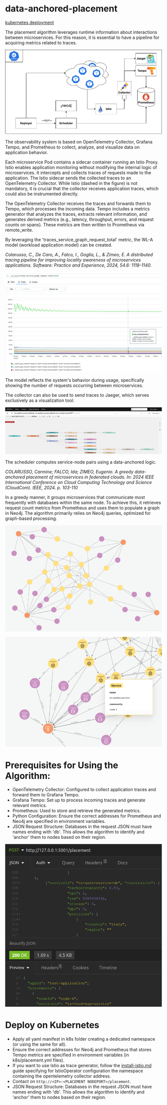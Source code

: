 # data-anchored-placement

[kubernetes deployment](#deploy-on-kubernetes)

The placement algorithm leverages runtime information about interactions between microservices. 
For this reason, it is essential to have a pipeline for acquiring metrics related to traces.

![alt text](doc/pipeline.png)

The observability system is based on OpenTelemetry Collector, Grafana Tempo, and Prometheus to collect, analyze, 
and visualize data on application behavior.

Each microservice Pod contains a sidecar container running an Istio Proxy. 
Istio enables application monitoring without modifying the internal logic of microservices. 
It intercepts and collects traces of requests made to the application. 
The Istio sidecar sends the collected traces to an OpenTelemetry Collector. 
While Istio (dashed in the figure) is not mandatory, it is crucial that the collector receives application traces, 
which could also be instrumented directly.

The OpenTelemetry Collector receives the traces and forwards them to Tempo, which processes the incoming data. 
Tempo includes a metrics generator that analyzes the traces, extracts relevant information, and generates derived metrics 
(e.g., latency, throughput, errors, and request counts on spans). These metrics are then written to Prometheus via remote_write.

By leveraging the 'traces_service_graph_request_total' metric, the WL-A model (workload application model) can be created.

*Colarusso, C., De Caro, A., Falco, I., Goglia, L., & Zimeo, E. A distributed tracing pipeline for improving locality 
awareness of microservices applications. Software: Practice and Experience, 2024, 54.6: 1118-1140.*

![alt text](doc/prometheus.png)

The model reflects the system's behavior during usage, specifically showing the number of requests occurring between microservices.

The collector can also be used to send traces to Jaeger, which serves exclusively as a visualization tool:

![alt text](doc/trace.png)

The scheduler computes service-node pairs using a data-anchored logic.

*COLARUSSO, Carmine; FALCO, Ida; ZIMEO, Eugenio. A greedy data-anchored placement of microservices in federated clouds. 
In: 2024 IEEE International Conference on Cloud Computing Technology and Science (CloudCom). IEEE, 2024. p. 103-110*

In a greedy manner, it groups microservices that communicate most frequently with databases within the same node.
To achieve this, it retrieves request count metrics from Prometheus and uses them to populate a graph in Neo4j.
The algorithm primarily relies on Neo4j queries, optimized for graph-based processing.

![alt text](doc/app.png)

![alt text](doc/zoom.png)


# Prerequisites for Using the Algorithm:

- OpenTelemetry Collector: Configured to collect application traces and forward them to Grafana Tempo.
- Grafana Tempo: Set up to process incoming traces and generate relevant metrics.
- Prometheus: Used to store and retrieve the generated metrics.
- Python Configuration: Ensure the correct addresses for Prometheus and Neo4j are specified in environment variables.
- JSON Request Structure: Databases in the request JSON must have names ending with 'db'. 
This allows the algorithm to identify and ‘anchor’ them to nodes based on their region.

![alt text](doc/req.png)


# Deploy on Kubernetes

- Apply all yaml manifest in k8s folder creating a dedicated namespace (or using the same for all).
- Ensure the correct addresses for Neo4j and Prometheus that stores Tempo metrics are specified in environment variables (in k8s/placement.yml files).
- If you want to use Istio as trace generator, follow the [install-istio.md](k8s/install-istio.md) guide specifying for IstioOperator configuration the namespace containing the opentelemetry collector address.
- Contact on `http://<IP>:<PLACEMENT NODEPORT>/placement`.
- JSON Request Structure: Databases in the request JSON must have names ending with 'db'. 
This allows the algorithm to identify and ‘anchor’ them to nodes based on their region.
